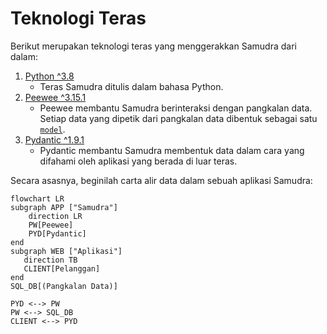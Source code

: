 # Teknologi Teras

Berikut merupakan teknologi teras yang menggerakkan Samudra dari dalam:

1. [Python ^3.8](https://www.python.org/)
    - Teras Samudra ditulis dalam bahasa Python.
2. [Peewee ^3.15.1](http://docs.peewee-orm.com/en/latest/index.html)
    - Peewee membantu Samudra berinteraksi dengan pangkalan data. 
        Setiap data yang dipetik dari pangkalan data dibentuk sebagai satu [`model`](model.md).
3. [Pydantic ^1.9.1](https://pydantic-docs.helpmanual.io/)
    - Pydantic membantu Samudra membentuk data dalam cara yang difahami oleh aplikasi yang berada di luar teras.

Secara asasnya, beginilah carta alir data dalam sebuah aplikasi Samudra:

```mermaid
flowchart LR
subgraph APP ["Samudra"]
    direction LR
    PW[Peewee]
    PYD[Pydantic]
end
subgraph WEB ["Aplikasi"]
   direction TB
   CLIENT[Pelanggan]
end
SQL_DB[(Pangkalan Data)]

PYD <--> PW
PW <--> SQL_DB
CLIENT <--> PYD
```

